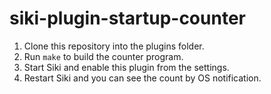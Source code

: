 # siki-plugin-startup-counter

1. Clone this repository into the plugins folder.
2. Run `make` to build the counter program.
3. Start Siki and enable this plugin from the settings.
4. Restart Siki and you can see the count by OS notification.
